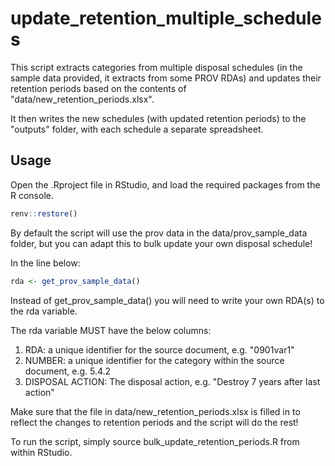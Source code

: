# update_retention_multiple_schedules

This script extracts categories from multiple disposal schedules (in the sample data provided, it extracts from some PROV RDAs) and updates their retention periods based on the contents of "data/new_retention_periods.xlsx".

It then writes the new schedules (with updated retention periods) to the "outputs" folder, with each schedule a separate spreadsheet.

## Usage

Open the .Rproject file in RStudio, and load the required packages from the R console.

```r
renv::restore()
```

By default the script will use the prov data in the data/prov_sample_data folder, but you can adapt this to bulk update your own disposal schedule! 

In the line below:

```r
rda <- get_prov_sample_data()
```

Instead of get_prov_sample_data() you will need to write your own RDA(s) to the rda variable.

The rda variable MUST have the below columns:

1. RDA: a unique identifier for the source document, e.g. "0901var1"
2. NUMBER: a unique identifier for the category within the source document, e.g. 5.4.2
3. DISPOSAL ACTION: The disposal action, e.g. "Destroy 7 years after last action"

Make sure that the file in data/new_retention_periods.xlsx is filled in to reflect the changes to retention periods and the script will do the rest!

To run the script, simply source bulk_update_retention_periods.R from within RStudio.
